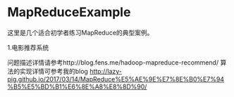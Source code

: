 # MapReduceExample
这里是几个适合初学者练习MapReduce的典型案例。

1.电影推荐系统

问题描述详情请参考http://blog.fens.me/hadoop-mapreduce-recommend/
算法的实现详情可参考我的blog http://lazy-pig.github.io/2017/03/14/MapReduce%E5%AE%9E%E7%8E%B0%E7%94%B5%E5%BD%B1%E6%8E%A8%E8%8D%90/

